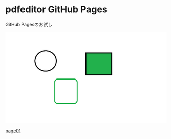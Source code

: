 # pdfeditor GitHub Pages
GitHub Pagesのお試し

![画像](./resources/trypicture.bmp "画像テスト")

[page01](page01.md "リンクテスト")
